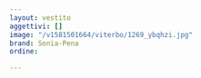 ```yaml
---
layout: vestito
aggettivi: []
image: "/v1581501664/viterbo/1269_ybqhzi.jpg"
brand: Sonia-Pena
ordine: 

---
```

